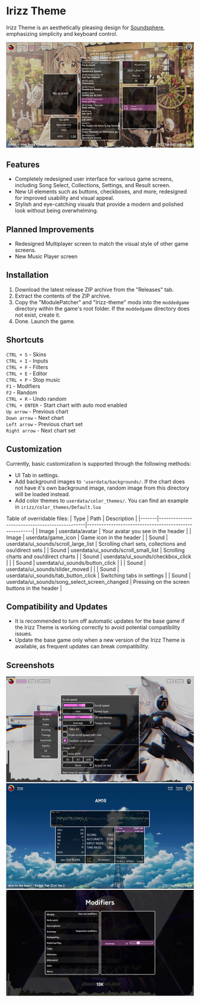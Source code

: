 # Irizz Theme
Irizz Theme is an aesthetically pleasing design for [Soundsphere](https://soundsphere.xyz), emphasizing simplicity and keyboard control.

![Song select screenshot](screenshots/song_select.png?raw=true)

## Features

- Completely redesigned user interface for various game screens, including Song Select, Collections, Settings, and Result screen.
- New UI elements such as buttons, checkboxes, and more, redesigned for improved usability and visual appeal.
- Stylish and eye-catching visuals that provide a modern and polished look without being overwhelming.

## Planned Improvements

- Redesigned Multiplayer screen to match the visual style of other game screens.
- New Music Player screen

## Installation

1. Download the latest release ZIP archive from the "Releases" tab.
2. Extract the contents of the ZIP archive.
3. Copy the "ModulePatcher" and "Irizz-theme" mods into the `moddedgame` directory within the game's root folder. If the `moddedgame` directory does not exist, create it.
4. Done. Launch the game.

## Shortcuts
`CTRL + S` - Skins  
`CTRL + I` - Inputs  
`CTRL + F` - Filters  
`CTRL + E` - Editor  
`CTRL + P` - Stop music  
`F1` - Modifiers  
`F2` - Random  
`CTRL + R` - Undo random  
`CTRL + ENTER` - Start chart with auto mod enabled  
`Up arrow` - Previous chart  
`Down arrow` - Next chart  
`Left arrow` - Previous chart set  
`Right arrow` - Next chart set  

## Customization

Currently, basic customization is supported through the following methods:

- UI Tab in settings.
- Add background images to `'userdata/backgrounds/`. If the chart does not have it's own background image, random image from this directory will be loaded instead.
- Add color themes to `userdata/color_themes/`. You can find an example in `irizz/color_themes/Default.lua`

Table of overridable files:
| Type  | Path                                          | Description                                           |
|-------|-----------------------------------------------|-------------------------------------------------------|
| Image | userdata/avatar                               | Your avatar you see in the header                     |
| Image | userdata/game_icon                            | Game icon in the header                               |
| Sound | userdata/ui_sounds/scroll_large_list          | Scrolling chart sets, collections and osu!direct sets |
| Sound | userdata/ui_sounds/scroll_small_list          | Scrolling charts and osu!direct charts                |
| Sound | userdata/ui_sounds/checkbox_click             |                                                       |
| Sound | userdata/ui_sounds/button_click               |                                                       |
| Sound | userdata/ui_sounds/slider_moved               |                                                       |
| Sound | userdata/ui_sounds/tab_button_click           | Switching tabs in settings                            |
| Sound | userdata/ui_sounds/song_select_screen_changed | Pressing on the screen buttons in the header          |

## Compatibility and Updates

- It is recommended to turn off automatic updates for the base game if the Irizz Theme is working correctly to avoid potential compatibility issues.
- Update the base game only when a new version of the Irizz Theme is available, as frequent updates can break compatibility.

## Screenshots

![Settings screenshot](screenshots/settings.png?raw=true)
![Result screenshot](screenshots/result.png?raw=true)
![Modifiers_screenshot](screenshots/modifiers.png?raw=true)
